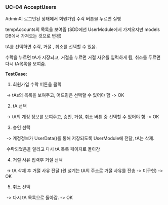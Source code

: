 ### **UC-04 AcceptUsers**

Admin이 로그인된 상태에서 회원가입 수락 버튼을 누르면 실행

tempAccounts의 목록을 보여줌 (SDD에선 UserModule에서 가져오지만 models DB에서 가져오는 것으로 변경)

tA를 선택하면 수락, 거절 , 취소를 선택할 수 있음.

수락을 누르면 tA가 저장되고, 거절을 누르면 거절 사유를 입력하게 됨, 취소를 두르면 다시 tA목록을 보여줌.



**TestCase:**

1) 회원가입 수락 버튼을 클릭

​	-> tAs의 목록을 보여주고, 어드민은 선택할 수 있어야 함 -> OK

2) tA 선택

​	-> tA의 계정 정보를 보여주고, 승인, 거절, 취소 버튼 중 선택할 수 있어야 함 -> OK

3) 승인 선택

​	-> 계정정보가 UserData()를 통해 저장되도록 UserModule에 전달, tA는 삭제.

​		 수락되었음을 알리고 다시 tA 목록 페이지로 돌아감

4) 거절 사유 입력후 거절 선택

​	->  tA 삭제 후 거절 사유 전달 (원 설계는 tA의 주소로 거절 사유를 전송 -> 미구현) -> OK

5) 취소 선택

​	-> 다시 tA 목록으로 돌아감. -> OK







